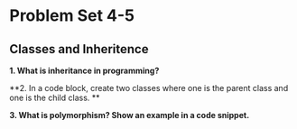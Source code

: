 # Problem Set 4-5

## Classes and Inheritence 

**1. What is inheritance in programming?**

**2. In a code block, create two classes where one is the parent class and one is the child class. **

**3. What is polymorphism? Show an example in a code snippet.**


